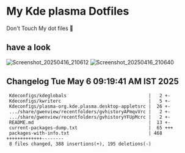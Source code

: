 # My Kde plasma Dotfiles
  Don't Touch My dot files 🙂
 
## have a look
![Screenshot_20250416_210612](https://github.com/user-attachments/assets/650244d5-776e-4b31-96fb-10811a3cfa27)
![Screenshot_20250416_210640](https://github.com/user-attachments/assets/07fac3d3-7ce1-4f10-ad4c-1ffa33ed7e84)
 
## Changelog Tue May  6 09:19:41 AM IST 2025
```
 Kdeconfigs/kdeglobals                              |   2 +-
 Kdeconfigs/kwriterc                                |   5 +-
 Kdeconfigs/plasma-org.kde.plasma.desktop-appletsrc |  26 +-
 .../share/gwenview/recentfolders/gvhistoryAPmqvVrc |   2 +-
 .../share/gwenview/recentfolders/gvhistoryYFUpMcrc |   2 +-
 README.md                                          |  13 +-
 current-packages-dump.txt                          |  65 +++
 packages-with-info.txt                             | 468 +++++++++++++--------
 8 files changed, 388 insertions(+), 195 deletions(-)
```
 
